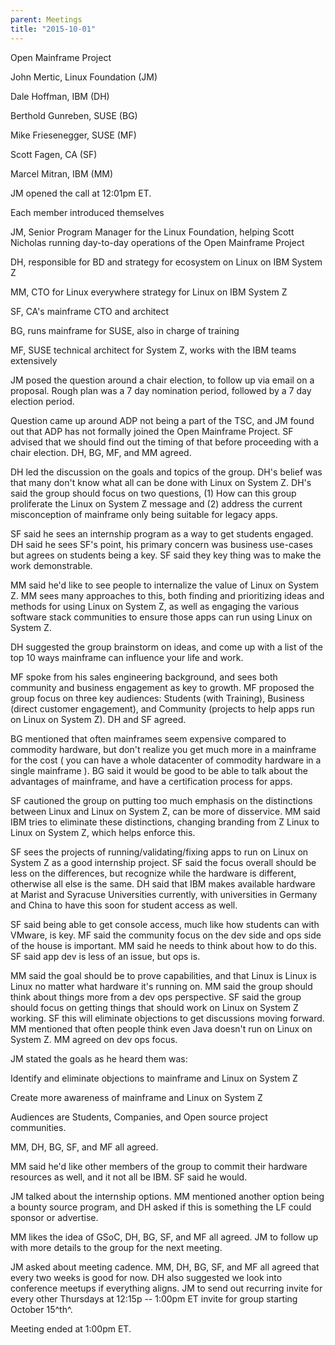 ```yaml
---
parent: Meetings
title: "2015-10-01"
---
```

Open Mainframe Project


John Mertic, Linux Foundation (JM)

Dale Hoffman, IBM (DH)

Berthold Gunreben, SUSE (BG)

Mike Friesenegger, SUSE (MF)

Scott Fagen, CA (SF)

Marcel Mitran, IBM (MM)

JM opened the call at 12:01pm ET.

Each member introduced themselves

JM, Senior Program Manager for the Linux Foundation, helping Scott
Nicholas running day-to-day operations of the Open Mainframe Project

DH, responsible for BD and strategy for ecosystem on Linux on IBM System
Z

MM, CTO for Linux everywhere strategy for Linux on IBM System Z

SF, CA's mainframe CTO and architect

BG, runs mainframe for SUSE, also in charge of training

MF, SUSE technical architect for System Z, works with the IBM teams
extensively

JM posed the question around a chair election, to follow up via email on
a proposal. Rough plan was a 7 day nomination period, followed by a 7
day election period.

Question came up around ADP not being a part of the TSC, and JM found
out that ADP has not formally joined the Open Mainframe Project. SF
advised that we should find out the timing of that before proceeding
with a chair election. DH, BG, MF, and MM agreed.

DH led the discussion on the goals and topics of the group. DH's belief
was that many don't know what all can be done with Linux on System Z.
DH's said the group should focus on two questions, (1) How can this
group proliferate the Linux on System Z message and (2) address the
current misconception of mainframe only being suitable for legacy apps.

SF said he sees an internship program as a way to get students engaged.
DH said he sees SF's point, his primary concern was business use-cases
but agrees on students being a key. SF said they key thing was to make
the work demonstrable.

MM said he'd like to see people to internalize the value of Linux on
System Z. MM sees many approaches to this, both finding and prioritizing
ideas and methods for using Linux on System Z, as well as engaging the
various software stack communities to ensure those apps can run using
Linux on System Z.

DH suggested the group brainstorm on ideas, and come up with a list of
the top 10 ways mainframe can influence your life and work.

MF spoke from his sales engineering background, and sees both community
and business engagement as key to growth. MF proposed the group focus on
three key audiences: Students (with Training), Business (direct customer
engagement), and Community (projects to help apps run on Linux on System
Z). DH and SF agreed.

BG mentioned that often mainframes seem expensive compared to commodity
hardware, but don't realize you get much more in a mainframe for the
cost ( you can have a whole datacenter of commodity hardware in a single
mainframe ). BG said it would be good to be able to talk about the
advantages of mainframe, and have a certification process for apps.

SF cautioned the group on putting too much emphasis on the distinctions
between Linux and Linux on System Z, can be more of disservice. MM said
IBM tries to eliminate these distinctions, changing branding from Z
Linux to Linux on System Z, which helps enforce this.

SF sees the projects of running/validating/fixing apps to run on Linux
on System Z as a good internship project. SF said the focus overall
should be less on the differences, but recognize while the hardware is
different, otherwise all else is the same. DH said that IBM makes
available hardware at Marist and Syracuse Universities currently, with
universities in Germany and China to have this soon for student access
as well.

SF said being able to get console access, much like how students can
with VMware, is key. MF said the community focus on the dev side and ops
side of the house is important. MM said he needs to think about how to
do this. SF said app dev is less of an issue, but ops is.

MM said the goal should be to prove capabilities, and that Linux is
Linux is Linux no matter what hardware it's running on. MM said the
group should think about things more from a dev ops perspective. SF said
the group should focus on getting things that should work on Linux on
System Z working. SF this will eliminate objections to get discussions
moving forward. MM mentioned that often people think even Java doesn't
run on Linux on System Z. MM agreed on dev ops focus.

JM stated the goals as he heard them was:

Identify and eliminate objections to mainframe and Linux on System Z

Create more awareness of mainframe and Linux on System Z

Audiences are Students, Companies, and Open source project communities.

MM, DH, BG, SF, and MF all agreed.

MM said he'd like other members of the group to commit their hardware
resources as well, and it not all be IBM. SF said he would.

JM talked about the internship options. MM mentioned another option
being a bounty source program, and DH asked if this is something the LF
could sponsor or advertise.

MM likes the idea of GSoC, DH, BG, SF, and MF all agreed. JM to follow
up with more details to the group for the next meeting.

JM asked about meeting cadence. MM, DH, BG, SF, and MF all agreed that
every two weeks is good for now. DH also suggested we look into
conference meetups if everything aligns. JM to send out recurring invite
for every other Thursdays at 12:15p -- 1:00pm ET invite for group
starting October 15^th^.

Meeting ended at 1:00pm ET.
